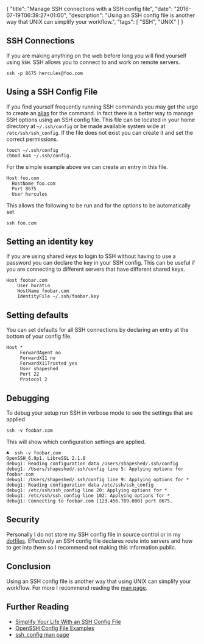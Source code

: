 {
    "title": "Manage SSH connections with a SSH config file",
    "date": "2016-07-19T06:39:27+01:00",
    "description": "Using an SSH config file is another way that UNIX can simplify your workflow.",
    "tags": [
      "SSH",
    "UNIX"
      ]
}
## SSH Connections

If you are making anything on the web before long you will find yourself using `SSH`. SSH allows you to connect to and work on remote servers.

    ssh -p 8675 hercules@foo.com

## Using a SSH Config File

If you find yourself frequently running SSH commands you may get the urge to create an [alias][5] for the command. In fact there is a better way to manage SSH options using an SSH config file. This file can be located in your home directory at `~/.ssh/config` or be made available system wide at `/etc/ssh/ssh_config`. If the file does not exist you can create it and set the correct permissions.

    touch ~/.ssh/config
    chmod 644 ~/.ssh/config.

For the simple example above we can create an entry in this file.

    Host foo.com
      HostName foo.com
      Port 8675
      User hercules

This allows the following to be run and for the options to be automatically set.

    ssh foo.com

## Setting an identity key

If you are using shared keys to login to SSH without having to use a password you can declare the key in your SSH config. This can be useful if you are connecting to different servers that have different shared keys.

    Host foobar.com
        User horatio
        HostName foobar.com
        IdentityFile ~/.ssh/foobar.key

## Setting defaults

You can set defaults for all SSH connections by declaring an entry at the bottom of your config file. 

    Host *
         ForwardAgent no
         ForwardX11 no
         ForwardX11Trusted yes
         User shapeshed
         Port 22
         Protocol 2

## Debugging 

To debug your setup run SSH in verbose mode to see the settings that are applied

    ssh -v foobar.com

This will show which configuration settings are applied.

    ♣  ssh -v foobar.com
    OpenSSH_6.9p1, LibreSSL 2.1.8
    debug1: Reading configuration data /Users/shapeshed/.ssh/config
    debug1: /Users/shapeshed/.ssh/config line 5: Applying options for foobar.com
    debug1: /Users/shapeshed/.ssh/config line 9: Applying options for *
    debug1: Reading configuration data /etc/ssh/ssh_config
    debug1: /etc/ssh/ssh_config line 20: Applying options for *
    debug1: /etc/ssh/ssh_config line 102: Applying options for *
    debug1: Connecting to foobar.com [123.456.789.000] port 8675.

## Security

Personally I do not store my SSH config file in source control or in my [dotfiles][1]. Effectively an SSH config file declares route into servers and how to get into them so I recommend not making this information public.

## Conclusion

Using an SSH config file is another way that using UNIX can simplify your workflow. For more I recommend reading the [man page][2].

## Further Reading

* [Simplify Your Life With an SSH Config File][3]
* [OpenSSH Config File Examples][4]
* [ssh\_config man page][2]

[1]: https://github.com/shapeshed/dotfiles
[2]: http://linux.die.net/man/5/ssh_config
[3]: http://nerderati.com/2011/03/17/simplify-your-life-with-an-ssh-config-file/
[4]: http://www.cyberciti.biz/faq/create-ssh-config-file-on-linux-unix/
[5]: http://tldp.org/LDP/abs/html/aliases.html
